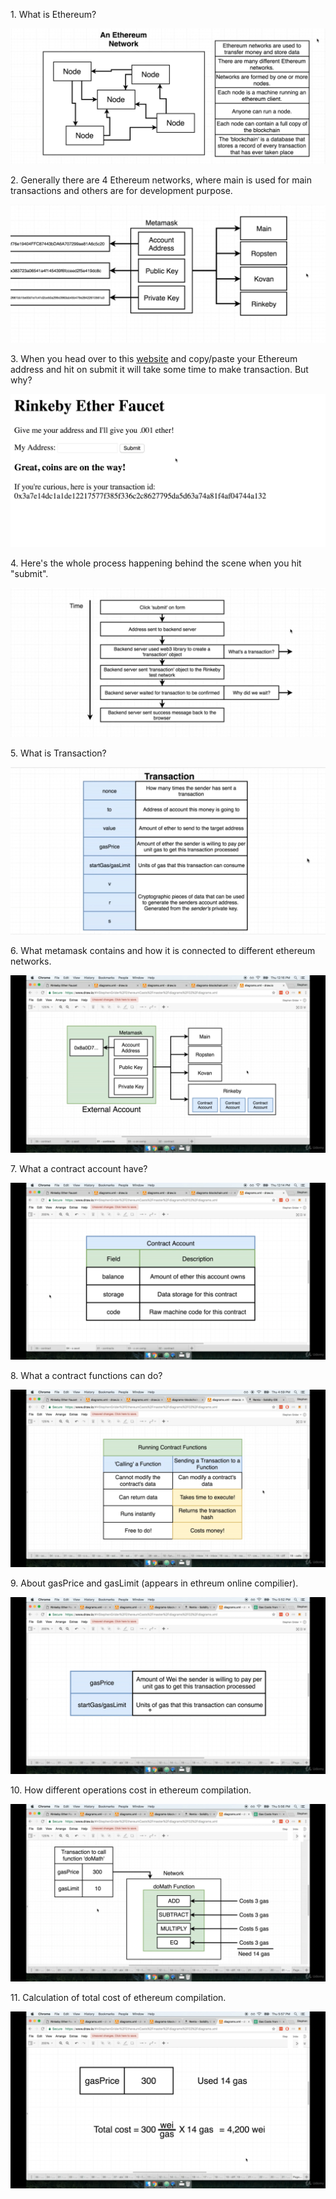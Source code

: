 <p>1. What is Ethereum?</p>
<img src ="https://github.com/neelbavarva/Ethereum/blob/main/1-Ethereum/Images/1.jpeg">

<br>

<p>2. Generally there are 4 Ethereum networks, where main is used for main transactions and others are for development purpose.</p>
<img src ="https://github.com/neelbavarva/Ethereum/blob/main/1-Ethereum/Images/2.jpeg">

<br>

<p>3. When you head over to this <a href="http://rinkeby-faucet.com/">website</a> and copy/paste your Ethereum address and hit on submit it will take some time to make transaction. But why?</p>
<img src ="https://github.com/neelbavarva/Ethereum/blob/main/1-Ethereum/Images/3.jpeg">

<br>

<p>4. Here's the whole process happening behind the scene when you hit "submit".</p>
<img src ="https://github.com/neelbavarva/Ethereum/blob/main/1-Ethereum/Images/4.jpeg">

<br>


<p>5. What is Transaction?</p>
<img src ="https://github.com/neelbavarva/Ethereum/blob/main/1-Ethereum/Images/5.jpeg">

<br>

<p>6. What metamask contains and how it is connected to different ethereum networks.</p>
<img src ="https://github.com/neelbavarva/Ethereum/blob/main/1-Ethereum/Images/6.png">

<br>

<p>7. What a contract account have?</p>
<img src ="https://github.com/neelbavarva/Ethereum/blob/main/1-Ethereum/Images/7.png">

<br>

<p>8. What a contract functions can do?</p>
<img src ="https://github.com/neelbavarva/Ethereum/blob/main/1-Ethereum/Images/8.png">

<br>

<p>9. About gasPrice and gasLimit (appears in ethreum online compilier).</p>
<img src ="https://github.com/neelbavarva/Ethereum/blob/main/1-Ethereum/Images/9.png">

<br>

<p>10. How different operations cost in ethereum compilation.</p>
<img src ="https://github.com/neelbavarva/Ethereum/blob/main/1-Ethereum/Images/10.png">

<br>

<p>11. Calculation of total cost of ethereum compilation.</p>
<img src ="https://github.com/neelbavarva/Ethereum/blob/main/1-Ethereum/Images/11.png">

<br>